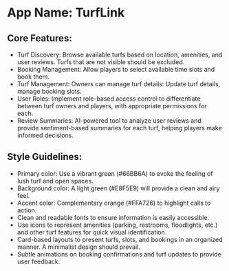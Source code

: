 # **App Name**: TurfLink

## Core Features:

- Turf Discovery: Browse available turfs based on location, amenities, and user reviews. Turfs that are not visible should be excluded.
- Booking Management: Allow players to select available time slots and book them.
- Turf Management: Owners can manage turf details: Update turf details, manage booking slots.
- User Roles: Implement role-based access control to differentiate between turf owners and players, with appropriate permissions for each.
- Review Summaries: AI-powered tool to analyze user reviews and provide sentiment-based summaries for each turf, helping players make informed decisions.

## Style Guidelines:

- Primary color: Use a vibrant green (#66BB6A) to evoke the feeling of lush turf and open spaces.
- Background color: A light green (#E8F5E9) will provide a clean and airy feel.
- Accent color: Complementary orange (#FFA726) to highlight calls to action.
- Clean and readable fonts to ensure information is easily accessible.
- Use icons to represent amenities (parking, restrooms, floodlights, etc.) and other turf features for quick visual identification.
- Card-based layouts to present turfs, slots, and bookings in an organized manner.  A minimalist design should prevail.
- Subtle animations on booking confirmations and turf updates to provide user feedback.